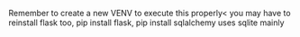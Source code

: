 Remember to create a new VENV to execute this properly<
you may have to reinstall flask too, pip install flask, pip install sqlalchemy
uses sqlite mainly
